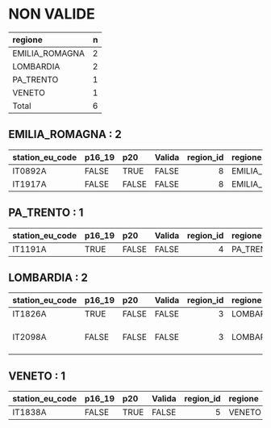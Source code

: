 
# NON VALIDE


|regione        |  n|
|:--------------|--:|
|EMILIA_ROMAGNA |  2|
|LOMBARDIA      |  2|
|PA_TRENTO      |  1|
|VENETO         |  1|
|Total          |  6|


## EMILIA_ROMAGNA : 2


|station_eu_code |p16_19 |p20   |Valida | region_id|regione        |provincia |
|:---------------|:------|:-----|:------|---------:|:--------------|:---------|
|IT0892A         |FALSE  |TRUE  |FALSE  |         8|EMILIA_ROMAGNA |Bologna   |
|IT1917A         |FALSE  |FALSE |FALSE  |         8|EMILIA_ROMAGNA |Ferrara   |


## PA_TRENTO : 1


|station_eu_code |p16_19 |p20   |Valida | region_id|regione   |provincia |
|:---------------|:------|:-----|:------|---------:|:---------|:---------|
|IT1191A         |TRUE   |FALSE |FALSE  |         4|PA_TRENTO |Trento    |


## LOMBARDIA : 2


|station_eu_code |p16_19 |p20   |Valida | region_id|regione   |provincia             |
|:---------------|:------|:-----|:------|---------:|:---------|:---------------------|
|IT1826A         |TRUE   |FALSE |FALSE  |         3|LOMBARDIA |Lecco                 |
|IT2098A         |FALSE  |FALSE |FALSE  |         3|LOMBARDIA |Monza e della Brianza |


## VENETO : 1


|station_eu_code |p16_19 |p20  |Valida | region_id|regione |provincia |
|:---------------|:------|:----|:------|---------:|:-------|:---------|
|IT1838A         |FALSE  |TRUE |FALSE  |         5|VENETO  |Vicenza   |


